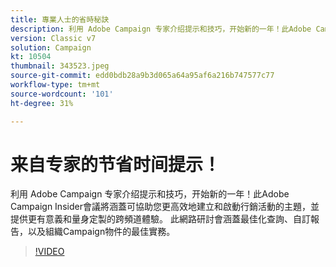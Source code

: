 ```yaml
---
title: 專業人士的省時秘訣
description: 利用 Adobe Campaign 专家介绍提示和技巧，开始新的一年！此Adobe Campaign測試人員會議將涵蓋可協助您提高效率的主題…… （說明應該介於60到160個字元之間）
version: Classic v7
solution: Campaign
kt: 10504
thumbnail: 343523.jpeg
source-git-commit: edd0bdb28a9b3d065a64a95af6a216b747577c77
workflow-type: tm+mt
source-wordcount: '101'
ht-degree: 31%

---
```


# 来自专家的节省时间提示！

利用 Adobe Campaign 专家介绍提示和技巧，开始新的一年！此Adobe Campaign Insider會議將涵蓋可協助您更高效地建立和啟動行銷活動的主題，並提供更有意義和量身定製的跨頻道體驗。 此網路研討會涵蓋最佳化查詢、自訂報告，以及組織Campaign物件的最佳實務。

>[!VIDEO](https://video.tv.adobe.com/v/343523/?quality=12&learn=on)
